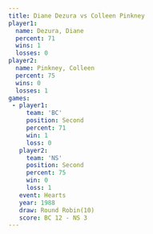 ```yaml
---
title: Diane Dezura vs Colleen Pinkney
player1:                
  name: Dezura, Diane   
  percent: 71           
  wins: 1               
  losses: 0             
player2:                
  name: Pinkney, Colleen
  percent: 75           
  wins: 0               
  losses: 1             
games:
 - player1:          
     team: 'BC'      
     position: Second
     percent: 71     
     win: 1          
     loss: 0         
   player2:          
     team: 'NS'      
     position: Second
     percent: 75     
     win: 0          
     loss: 1         
   event: Hearts        
   year: 1988           
   draw: Round Robin(10)
   score: BC 12 - NS 3  
---
```

